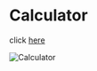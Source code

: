 # Calculator
click [here](https://rakesh-099.github.io/Calculator/)

![Calculator](https://user-images.githubusercontent.com/76737199/177033854-556922aa-d16e-4e0b-bda3-d43a6e7c9393.jpg)
